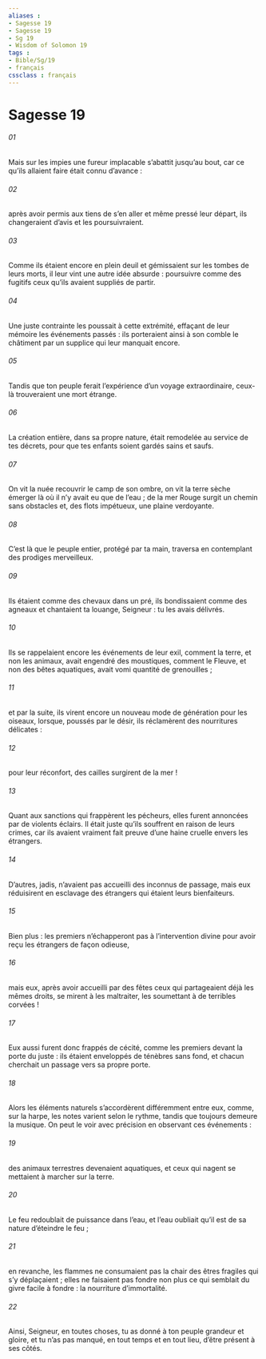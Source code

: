 ```yaml
---
aliases : 
- Sagesse 19
- Sagesse 19
- Sg 19
- Wisdom of Solomon 19
tags : 
- Bible/Sg/19
- français
cssclass : français
---
```


# Sagesse 19

###### 01
Mais sur les impies une fureur implacable s’abattit jusqu’au bout,
car ce qu’ils allaient faire était connu d’avance :
###### 02
après avoir permis aux tiens de s’en aller
et même pressé leur départ,
ils changeraient d’avis et les poursuivraient.
###### 03
Comme ils étaient encore en plein deuil
et gémissaient sur les tombes de leurs morts,
il leur vint une autre idée absurde :
poursuivre comme des fugitifs
ceux qu’ils avaient suppliés de partir.
###### 04
Une juste contrainte les poussait à cette extrémité,
effaçant de leur mémoire les événements passés :
ils porteraient ainsi à son comble le châtiment
par un supplice qui leur manquait encore.
###### 05
Tandis que ton peuple ferait l’expérience d’un voyage extraordinaire,
ceux-là trouveraient une mort étrange.
###### 06
La création entière, dans sa propre nature,
était remodelée au service de tes décrets,
pour que tes enfants soient gardés sains et saufs.
###### 07
On vit la nuée recouvrir le camp de son ombre,
on vit la terre sèche émerger là où il n’y avait eu que de l’eau ;
de la mer Rouge surgit un chemin sans obstacles
et, des flots impétueux, une plaine verdoyante.
###### 08
C’est là que le peuple entier, protégé par ta main, traversa
en contemplant des prodiges merveilleux.
###### 09
Ils étaient comme des chevaux dans un pré,
ils bondissaient comme des agneaux
et chantaient ta louange, Seigneur :
tu les avais délivrés.
###### 10
Ils se rappelaient encore les événements de leur exil,
comment la terre, et non les animaux,
avait engendré des moustiques,
comment le Fleuve, et non des bêtes aquatiques,
avait vomi quantité de grenouilles ;
###### 11
et par la suite, ils virent encore
un nouveau mode de génération pour les oiseaux,
lorsque, poussés par le désir,
ils réclamèrent des nourritures délicates :
###### 12
pour leur réconfort, des cailles surgirent de la mer !
###### 13
Quant aux sanctions qui frappèrent les pécheurs,
elles furent annoncées par de violents éclairs.
Il était juste qu’ils souffrent en raison de leurs crimes,
car ils avaient vraiment fait preuve d’une haine cruelle
envers les étrangers.
###### 14
D’autres, jadis, n’avaient pas accueilli des inconnus de passage,
mais eux réduisirent en esclavage
des étrangers qui étaient leurs bienfaiteurs.
###### 15
Bien plus : les premiers n’échapperont pas à l’intervention divine
pour avoir reçu les étrangers de façon odieuse,
###### 16
mais eux, après avoir accueilli par des fêtes
ceux qui partageaient déjà les mêmes droits,
se mirent à les maltraiter, les soumettant à de terribles corvées !
###### 17
Eux aussi furent donc frappés de cécité,
comme les premiers devant la porte du juste :
ils étaient enveloppés de ténèbres sans fond,
et chacun cherchait un passage vers sa propre porte.
###### 18
Alors les éléments naturels s’accordèrent différemment entre eux,
comme, sur la harpe, les notes varient selon le rythme,
tandis que toujours demeure la musique.
On peut le voir avec précision
en observant ces événements :
###### 19
des animaux terrestres devenaient aquatiques,
et ceux qui nagent se mettaient à marcher sur la terre.
###### 20
Le feu redoublait de puissance dans l’eau,
et l’eau oubliait qu’il est de sa nature d’éteindre le feu ;
###### 21
en revanche, les flammes ne consumaient pas
la chair des êtres fragiles qui s’y déplaçaient ;
elles ne faisaient pas fondre non plus
ce qui semblait du givre facile à fondre :
la nourriture d’immortalité.
###### 22
Ainsi, Seigneur, en toutes choses,
tu as donné à ton peuple grandeur et gloire,
et tu n’as pas manqué, en tout temps et en tout lieu,
d’être présent à ses côtés.
